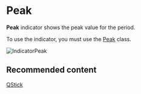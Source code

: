 # Peak

**Peak** indicator shows the peak value for the period. 

To use the indicator, you must use the [Peak](../api/StockSharp.Algo.Indicators.Peak.html) class. 

![IndicatorPeak](~/images/IndicatorPeak.png)

## Recommended content

[QStick](IndicatorQStick.md)
